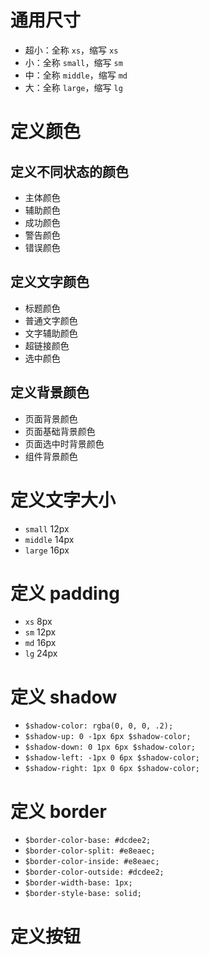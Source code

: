 # 通用尺寸
+ 超小：全称 `xs`，缩写 `xs`
+ 小：全称 `small`，缩写 `sm`
+ 中：全称 `middle`，缩写 `md`
+ 大：全称 `large`，缩写 `lg`

# 定义颜色
## 定义不同状态的颜色
+ 主体颜色
+ 辅助颜色
+ 成功颜色
+ 警告颜色
+ 错误颜色


## 定义文字颜色
+ 标题颜色
+ 普通文字颜色
+ 文字辅助颜色
+ 超链接颜色
+ 选中颜色


## 定义背景颜色
+ 页面背景颜色
+ 页面基础背景颜色
+ 页面选中时背景颜色
+ 组件背景颜色

# 定义文字大小
+ `small` 12px
+ `middle` 14px
+ `large` 16px

# 定义 padding
+ `xs` 8px
+ `sm` 12px
+ `md` 16px
+ `lg` 24px

# 定义 shadow
+ `$shadow-color: rgba(0, 0, 0, .2);`
+ `$shadow-up: 0 -1px 6px $shadow-color;`
+ `$shadow-down: 0 1px 6px $shadow-color;`
+ `$shadow-left: -1px 0 6px $shadow-color;`
+ `$shadow-right: 1px 0 6px $shadow-color;`

# 定义 border
+ `$border-color-base: #dcdee2;`
+ `$border-color-split: #e8eaec;`
+ `$border-color-inside: #e8eaec;`
+ `$border-color-outside: #dcdee2;`
+ `$border-width-base: 1px;`
+ `$border-style-base: solid;`

# 定义按钮










